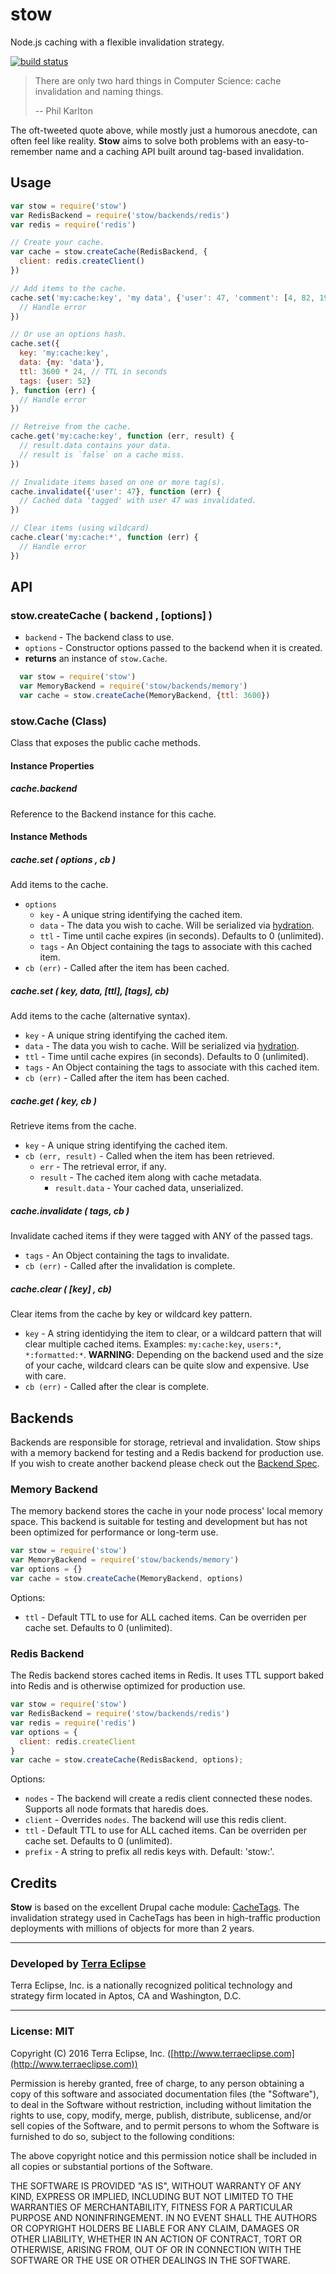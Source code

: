 stow
====

Node.js caching with a flexible invalidation strategy.

[![build status](https://secure.travis-ci.org/cpsubrian/node-stow.png)](http://travis-ci.org/cpsubrian/node-stow)

> There are only two hard things in Computer Science: cache invalidation and naming things.
>
> -- Phil Karlton

The oft-tweeted quote above, while mostly just a humorous anecdote, can often
feel like reality. **Stow** aims to solve both problems with an easy-to-remember
name and a caching API built around tag-based invalidation.

Usage
-----

```js
var stow = require('stow')
var RedisBackend = require('stow/backends/redis')
var redis = require('redis')

// Create your cache.
var cache = stow.createCache(RedisBackend, {
  client: redis.createClient()
})

// Add items to the cache.
cache.set('my:cache:key', 'my data', {'user': 47, 'comment': [4, 82, 199]}, function (err) {
  // Handle error
})

// Or use an options hash.
cache.set({
  key: 'my:cache:key',
  data: {my: 'data'},
  ttl: 3600 * 24, // TTL in seconds
  tags: {user: 52}
}, function (err) {
  // Handle error
})

// Retreive from the cache.
cache.get('my:cache:key', function (err, result) {
  // result.data contains your data.
  // result is `false` on a cache miss.
})

// Invalidate items based on one or more tag(s).
cache.invalidate({'user': 47}, function (err) {
  // Cached data 'tagged' with user 47 was invalidated.
})

// Clear items (using wildcard)
cache.clear('my:cache:*', function (err) {
  // Handle error
})
```

API
---

### stow.createCache ( backend , [options] )

- `backend` - The backend class to use.
- `options` - Constructor options passed to the backend when it is created.
- **returns** an instance of `stow.Cache`.

```js
  var stow = require('stow')
  var MemoryBackend = require('stow/backends/memory')
  var cache = stow.createCache(MemoryBackend, {ttl: 3600})
```

### stow.Cache (Class)

Class that exposes the public cache methods.

#### Instance Properties

##### cache.backend

Reference to the Backend instance for this cache.

#### Instance Methods

##### cache.set ( options , cb )

Add items to the cache.

- `options`
    - `key` - A unique string identifying the cached item.
    - `data` - The data you wish to cache. Will be serialized via [hydration](https://github.com/carlos8f/hydration).
    - `ttl` - Time until cache expires (in seconds). Defaults to 0 (unlimited).
    - `tags` - An Object containing the tags to associate with this cached item.
- `cb (err)` - Called after the item has been cached.

##### cache.set ( key, data, [ttl], [tags], cb)

Add items to the cache (alternative syntax).

- `key` - A unique string identifying the cached item.
- `data` - The data you wish to cache. Will be serialized via [hydration](https://github.com/carlos8f/hydration).
- `ttl` - Time until cache expires (in seconds). Defaults to 0 (unlimited).
- `tags` - An Object containing the tags to associate with this cached item.
- `cb (err)` - Called after the item has been cached.

##### cache.get ( key, cb )

Retrieve items from the cache.

- `key` - A unique string identifying the cached item.
- `cb (err, result)` - Called when the item has been retrieved.
    - `err` - The retrieval error, if any.
    - `result` - The cached item along with cache metadata.
        - `result.data` - Your cached data, unserialized.

##### cache.invalidate ( tags, cb )

Invalidate cached items if they were tagged with ANY of the passed tags.

- `tags` - An Object containing the tags to invalidate.
- `cb (err)` - Called after the invalidation is complete.

##### cache.clear ( [key] , cb)

Clear items from the cache by key or wildcard key pattern.

- `key` - A string identidying the item to clear, or a wildcard pattern that will
  clear multiple cached items. Examples: `my:cache:key`, `users:*`, `*:formatted:*`.
  **WARNING**: Depending on the backend used and the size of your cache, wildcard
  clears can be quite slow and expensive. Use with care.
- `cb (err)` - Called after the clear is complete.


Backends
--------

Backends are responsible for storage, retrieval and invalidation. Stow ships with
a memory backend for testing and a Redis backend for production use.  If
you wish to create another backend please check out the [Backend Spec](https://github.com/cpsubrian/node-stow/blob/master/BACKEND.md).

### Memory Backend

The memory backend stores the cache in your node process' local memory space.
This backend is suitable for testing and development but has not been optimized
for performance or long-term use.

```js
var stow = require('stow')
var MemoryBackend = require('stow/backends/memory')
var options = {}
var cache = stow.createCache(MemoryBackend, options)
```

Options:

- `ttl` - Default TTL to use for ALL cached items. Can be overriden per cache
  set. Defaults to 0 (unlimited).

### Redis Backend

The Redis backend stores cached items in Redis.
It uses TTL support baked into Redis and is otherwise optimized for production use.

```js
var stow = require('stow')
var RedisBackend = require('stow/backends/redis')
var redis = require('redis')
var options = {
  client: redis.createClient
}
var cache = stow.createCache(RedisBackend, options);
```

Options:

- `nodes` - The backend will create a redis client connected these nodes.
  Supports all node formats that haredis does.
- `client` - Overrides `nodes`. The backend will use this redis client.
- `ttl` - Default TTL to use for ALL cached items. Can be overriden per cache
  set. Defaults to 0 (unlimited).
- `prefix` - A string to prefix all redis keys with. Default: 'stow:'.

Credits
-------

**Stow** is based on the excellent Drupal cache module: [CacheTags](http://drupal.org/project/cachetags).
The invalidation strategy used in CacheTags has been in high-traffic production
deployments with millions of objects for more than 2 years.

- - -

### Developed by [Terra Eclipse](http://www.terraeclipse.com)
Terra Eclipse, Inc. is a nationally recognized political technology and
strategy firm located in Aptos, CA and Washington, D.C.

- - -

### License: MIT
Copyright (C) 2016 Terra Eclipse, Inc. ([http://www.terraeclipse.com](http://www.terraeclipse.com))

Permission is hereby granted, free of charge, to any person obtaining a copy
of this software and associated documentation files (the &quot;Software&quot;), to deal
in the Software without restriction, including without limitation the rights
to use, copy, modify, merge, publish, distribute, sublicense, and/or sell
copies of the Software, and to permit persons to whom the Software is furnished
to do so, subject to the following conditions:

The above copyright notice and this permission notice shall be included in
all copies or substantial portions of the Software.

THE SOFTWARE IS PROVIDED &quot;AS IS&quot;, WITHOUT WARRANTY OF ANY KIND, EXPRESS OR
IMPLIED, INCLUDING BUT NOT LIMITED TO THE WARRANTIES OF MERCHANTABILITY,
FITNESS FOR A PARTICULAR PURPOSE AND NONINFRINGEMENT. IN NO EVENT SHALL THE
AUTHORS OR COPYRIGHT HOLDERS BE LIABLE FOR ANY CLAIM, DAMAGES OR OTHER
LIABILITY, WHETHER IN AN ACTION OF CONTRACT, TORT OR OTHERWISE, ARISING FROM,
OUT OF OR IN CONNECTION WITH THE SOFTWARE OR THE USE OR OTHER DEALINGS IN THE
SOFTWARE.
